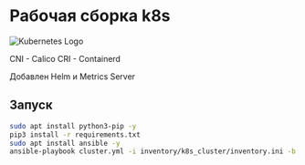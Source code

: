# Рабочая сборка k8s

![Kubernetes Logo](https://raw.githubusercontent.com/kubernetes-sigs/kubespray/master/docs/img/kubernetes-logo.png)

CNI - Calico
CRI - Containerd

Добавлен Helm и Metrics Server

## Запуск
```bash
sudo apt install python3-pip -y
pip3 install -r requirements.txt
sudo apt install ansible -y
ansible-playbook cluster.yml -i inventory/k8s_cluster/inventory.ini -b -D -vv
```
